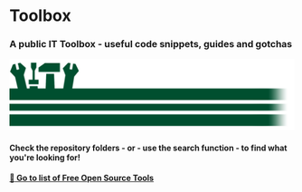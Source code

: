 # Toolbox
### A public IT Toolbox - useful code snippets, guides and gotchas
![Banner Image](Toolbox_banner_128x512.png)


#### Check the repository folders - or - use the search function - to find what you're looking for!


**[:bookmark_tabs: Go to list of Free Open Source Tools](Articles/Tools.md)**
